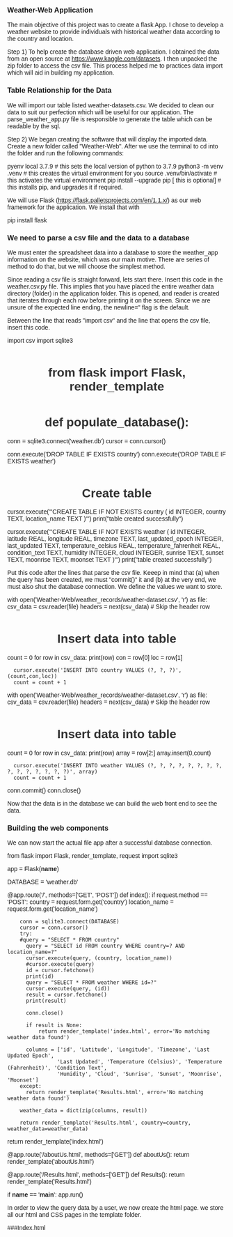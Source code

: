 ### Weather-Web Application
The main objective of this project was to create a flask App. I chose to develop a weather website to provide 
individuals with historical weather data according to the country and location.

Step 1) To help create the database driven web application. I obtained the data from an open source at https://www.kaggle.com/datasets. I then unpacked the zip folder to access the csv file.
This process helped me to practices data import which will aid in building my application. 

### Table Relationship for the Data
We will import our table listed weather-datasets.csv.
We decided to clean our data to suit our perfection which will be useful for our application. The parse_weather_app.py file is responsible to generate the table
which can be readable by the sql.   

Step 2) We began creating the software that will display the imported data. Create a new folder called "Weather-Web".
After we use the terminal to cd into the folder and run the following commands:

  pyenv local 3.7.9 # this sets the local version of python to 3.7.9
  python3 -m venv .venv # this creates the virtual environment for you
  source .venv/bin/activate # this activates the virtual environment
  pip install --upgrade pip [ this is optional]  # this installs pip, and upgrades it if required.
  
  We will use Flask (https://flask.palletsprojects.com/en/1.1.x/) as our web framework for the application. We install that with

  pip install flask

### We need to parse a csv file and the data to a database
We must enter the spreadsheet data into a database to store the weather_app information on the website, which was our main motive.
There are series of method to do that, but we will choose the simplest method. 

Since reading a csv file is straight forward, lets start there. Insert this code in the weather.csv.py file. This implies that you have placed 
the entire weather data directory (folder) in the application folder. This is opened, and reader is created that iterates through each row before printing it on the screen.
Since we are unsure of the expected line ending, the newline=" flag is the default.

Between the line that reads "import csv" and the line that opens the csv file, insert this code. 



  import csv
  import sqlite3
  # from flask import Flask, render_template

  # def populate_database():
  conn = sqlite3.connect('weather.db')
  cursor = conn.cursor()

  conn.execute('DROP TABLE IF EXISTS country')
  conn.execute('DROP TABLE IF EXISTS weather')

  # Create table
  cursor.execute('''CREATE TABLE IF NOT EXISTS country (
                    id INTEGER,
                    country TEXT,
                    location_name TEXT
                )''')
  print("table created successfully")

  cursor.execute('''CREATE TABLE IF NOT EXISTS weather (
                    id INTEGER,
                    latitude REAL,
                    longitude REAL,
                    timezone TEXT,
                    last_updated_epoch INTEGER,
                    last_updated TEXT,
                    temperature_celsius REAL,
                    temperature_fahrenheit REAL,
                    condition_text TEXT,
                    humidity INTEGER,
                    cloud INTEGER,
                    sunrise TEXT,
                    sunset TEXT,
                    moonrise TEXT,
                    moonset TEXT
                )''')
 print("table created successfully")

Put this code after the lines that parse the csv file. Keeep in mind that (a) when the query has been created, we must "commit()" it
and (b) at the very end, we must also shut the database connection. We define the values we want to store. 

  with open('Weather-Web/weather_records/weather-dataset.csv', 'r') as file:
  csv_data = csv.reader(file)
  headers = next(csv_data)  # Skip the header row


  # Insert data into table
  count = 0
  for row in csv_data:
      print(row)
      con = row[0]
      loc = row[1]

      cursor.execute('INSERT INTO country VALUES (?, ?, ?)', (count,con,loc))
      count = count + 1

  with open('Weather-Web/weather_records/weather-dataset.csv', 'r') as file:
  csv_data = csv.reader(file)
  headers = next(csv_data)  # Skip the header row


  # Insert data into table
  count = 0
  for row in csv_data:
      print(row)
      array = row[2:]
      array.insert(0,count)

      cursor.execute('INSERT INTO weather VALUES (?, ?, ?, ?, ?, ?, ?, ?, ?, ?, ?, ?, ?, ?, ?)', array)      
      count = count + 1
conn.commit()
conn.close()


Now that the data is in the database we can build the web front end to see the data.

### Building the web components
We can now start the actual file app after a successful database connection.
  

from flask import Flask, render_template, request
import sqlite3

app = Flask(__name__)

DATABASE = 'weather.db'


@app.route('/', methods=['GET', 'POST'])
def index():
  if request.method == 'POST':
        country = request.form.get('country')
        location_name = request.form.get('location_name')

        conn = sqlite3.connect(DATABASE)
        cursor = conn.cursor()
        try:
        #query = "SELECT * FROM country"
          query = "SELECT id FROM country WHERE country=? AND location_name=?"
          cursor.execute(query, (country, location_name))
          #cursor.execute(query)
          id = cursor.fetchone()
          print(id)
          query = "SELECT * FROM weather WHERE id=?"
          cursor.execute(query, (id))
          result = cursor.fetchone()
          print(result)

          conn.close()

          if result is None:
              return render_template('index.html', error='No matching weather data found')

          columns = ['id', 'Latitude', 'Longitude', 'Timezone', 'Last Updated Epoch',
                    'Last Updated', 'Temperature (Celsius)', 'Temperature (Fahrenheit)', 'Condition Text',
                    'Humidity', 'Cloud', 'Sunrise', 'Sunset', 'Moonrise', 'Moonset']
        except: 
          return render_template('Results.html', error='No matching weather data found')

        weather_data = dict(zip(columns, result))

        return render_template('Results.html', country=country, weather_data=weather_data)

  return render_template('index.html')

@app.route('/aboutUs.html', methods=['GET'])
def aboutUs():
  return render_template('aboutUs.html')


@app.route('/Results.html', methods=['GET'])
def Results():
  return render_template('Results.html')

if __name__ == '__main__':
  app.run()

In order to view the query data by a user, we now create the html page.
we store all our html and CSS pages in the template folder. 

###Index.html
  <!DOCTYPE html>
  <html>
  <head>
    <title>Weather App</title>
    <style>
        body {
            background-image: url("https://i.postimg.cc/fTLg9RcY/temp-Image-Zo-M1-KN.avif");
            background-size: cover;
            background-repeat: no-repeat;
            font-family: Arial, sans-serif;
        }        
        nav {
            background-color: #333;
            overflow: hidden;
            padding: 20px;
        }        
        nav ul {
            list-style-type: none;
            margin: 0;
            padding: 0;
            text-align: center; /* Center the links horizontally */
        }        
        nav ul li {
            display: inline;
            margin-right: 10px;
        }        
        nav ul li a {
            text-decoration: none;
            color: white;
        }
        
        form input[type="text"] {
    width: 300px;
    padding: 10px;
    font-size: 16px;
    border: 1px solid #ccc;
    border-radius: 4px;
    outline: none;
  }

  form input[type="submit"] {
    padding: 10px 20px;
    background-color: #4CAF50;
    border: none;
    color: white;
    border-radius: 4px;
    cursor: pointer;
    transition: background-color 0.3s ease;
  }

  form input[type="submit"]:hover {
    background-color: #45a049;
  }
        form {
            text-align: center; /* Center the form elements horizontally */
            margin-top: 20px; /* Add some spacing between the navbar and forms */
        }
        
        form label {
            display: block;
            margin-bottom: 5px;
        }
        
        form input[type="text"] {
            width: 200px;
            padding: 5px;
        }
        
        form input[type="submit"] {
            padding: 5px 10px;
            background-color: #4CAF50;
            border: none;
            color: white;
            border-radius: 4px;
            cursor: pointer;
            transition: background-color 0.3s ease;
        }
        
        form input[type="submit"]:hover {
            background-color: #45a049;
        }
    </style>
  </head>
  <body>
    <h1>Historical Weather App</h1>
    <nav>
        <ul>
            <li><a href="/">Home</a></li>
            <li><a href="aboutUs.html">About Us</a></li>
        </ul>
    </nav>

    <br> <!-- Add a break between the navbar and forms -->
    <h4>Find historical weather by searching for a Country and Location.</h4>

    {% if error %}
    <p>{{ error }}</p>
    {% endif %}

    <form method="POST" action="/">
        <label for="country">Country:</label>
        <input type="text" id="country" name="country" required>
        
        <label for="location_name">Location Name:</label>
        <input type="text" id="location_name" name="location_name" required>
        
        <br> <!-- Add a line break between the input fields and submit button -->
        
        <br><input type="submit" value="Search"></br>
    </form>
  </body>
  </html>

###Results.html
<!DOCTYPE html>
<html>
<head>
    <title>Weather App - Results</title>
    <style>
        body {
            background-image: url("https://i.postimg.cc/fTLg9RcY/temp-Image-Zo-M1-KN.avif");
            background-size: cover;
            background-repeat: no-repeat;
            font-family: Arial, sans-serif;
        }
        
        nav {
            background-color: #333;
            overflow: hidden;
            padding: 20px;
        }
        
        nav ul {
            list-style-type: none;
            margin: 0;
            padding: 0;
            text-align: center; /* Center the links horizontally */
        }
        
        nav ul li {
            display: inline;
            margin-right: 10px;
        }
        
        nav ul li a {
            text-decoration: none;
            color: white;
        }
        
        h1 {
            color: #333;
            text-align: center;
            margin-top: 50px;
        }
        
        table {
            margin: 0 auto;
            border-collapse: collapse;
            background-color: white;
            box-shadow: 0 0 10px rgba(0, 0, 0, 0.1);
        }
        
        th, td {
            padding: 10px;
            text-align: left;
        }
        
        th {
            background-color: #333;
            color: white;
        }
        
        tr:nth-child(even) {
            background-color: #f2f2f2;
        }
        
        tr:hover {
            background-color: #ddd;
        }
    </style>
</head>
<body>
    <nav>
        <ul>
            <li><a href="/">Home</a></li>
            <li><a href="aboutUs.html">About Us</a></li>
        </ul>
    </nav>

    <h1>Weather Data Results</h1>

    {% if weather_data %}
    <table>
        <thead>
            <tr><th colspan="2">{{country}}</th></tr>
            <tr>
                <th>Attribute</th>
                <th>Value</th>
            </tr>
        </thead>
        <tbody>
            {% for key, value in weather_data.items() %}
            <tr>
                <td>{{ key }}</td>
                <td>{{ value }}</td>
            </tr>
            {% endfor %}
        </tbody>
    </table>
    {% else %}
    <p>No weather data found.</p>
    {% endif %}
</body>
</html>

 Now the main objective of developing our weather_app using flask is achieved

 Below is the render deployment url
